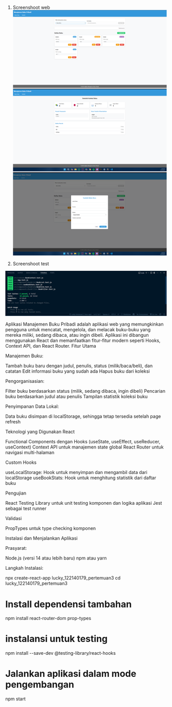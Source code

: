 1. Screenshoot web
![alt text](image.png)
![alt text](image-1.png)
![alt text](image-2.png)

2. Screenshoot test

![alt text](image-3.png)

Aplikasi Manajemen Buku Pribadi adalah aplikasi web yang memungkinkan pengguna untuk mencatat, mengelola, dan melacak buku-buku yang mereka miliki, sedang dibaca, atau ingin dibeli. Aplikasi ini dibangun menggunakan React dan memanfaatkan fitur-fitur modern seperti Hooks, Context API, dan React Router.
Fitur Utama

Manajemen Buku:

Tambah buku baru dengan judul, penulis, status (milik/baca/beli), dan catatan
Edit informasi buku yang sudah ada
Hapus buku dari koleksi


Pengorganisasian:

Filter buku berdasarkan status (milik, sedang dibaca, ingin dibeli)
Pencarian buku berdasarkan judul atau penulis
Tampilan statistik koleksi buku


Penyimpanan Data Lokal:

Data buku disimpan di localStorage, sehingga tetap tersedia setelah page refresh



Teknologi yang Digunakan
React

Functional Components dengan Hooks (useState, useEffect, useReducer, useContext)
Context API untuk manajemen state global
React Router untuk navigasi multi-halaman

Custom Hooks

useLocalStorage: Hook untuk menyimpan dan mengambil data dari localStorage
useBookStats: Hook untuk menghitung statistik dari daftar buku

Pengujian

React Testing Library untuk unit testing komponen dan logika aplikasi
Jest sebagai test runner

Validasi

PropTypes untuk type checking komponen


Instalasi dan Menjalankan Aplikasi

Prasyarat:

Node.js (versi 14 atau lebih baru)
npm atau yarn

Langkah Instalasi:

npx create-react-app lucky_122140179_pertemuan3
cd lucky_122140179_pertemuan3

# Install dependensi tambahan
npm install react-router-dom prop-types 

# instalansi untuk testing
npm install --save-dev @testing-library/react-hooks

# Jalankan aplikasi dalam mode pengembangan
npm start
